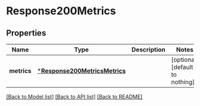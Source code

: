 # Response200Metrics


## Properties
Name | Type | Description | Notes
------------ | ------------- | ------------- | -------------
**metrics** | [***Response200MetricsMetrics**](Response200MetricsMetrics.md) |  | [optional] [default to nothing]


[[Back to Model list]](../README.md#models) [[Back to API list]](../README.md#api-endpoints) [[Back to README]](../README.md)


